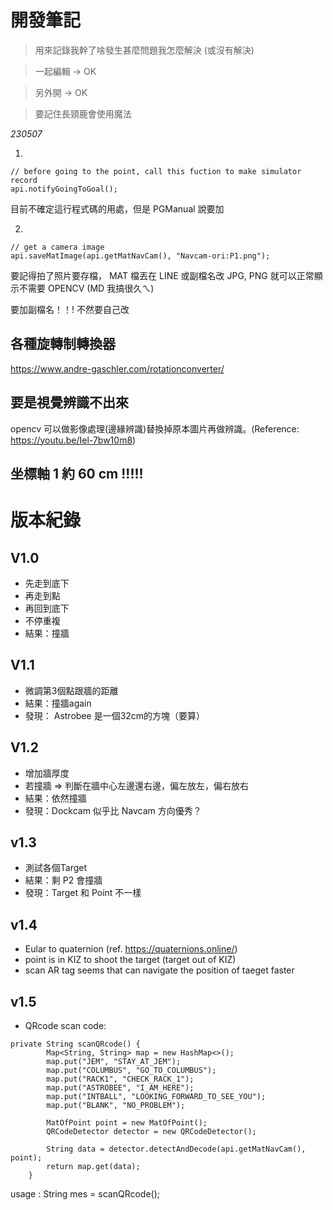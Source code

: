 # 開發筆記

> 用來記錄我幹了啥發生甚麼問題我怎麼解決 (或沒有解決)

> 一起編輯 -> OK

> 另外開 -> OK

> 要記住長頸鹿會使用魔法

*230507*

1.
```
// before going to the point, call this fuction to make simulator record
api.notifyGoingToGoal();
```
目前不確定這行程式碼的用處，但是 PGManual 說要加

2.
```
// get a camera image
api.saveMatImage(api.getMatNavCam(), "Navcam-ori:P1.png");
```
要記得拍了照片要存檔， MAT 檔丟在 LINE 或副檔名改 JPG, PNG 就可以正常顯示不需要 OPENCV (MD 我搞很久ㄟ)

要加副檔名！！! 不然要自己改

## 各種旋轉制轉換器
https://www.andre-gaschler.com/rotationconverter/

## 要是視覺辨識不出來
opencv 可以做影像處理(邊緣辨識)替換掉原本圖片再做辨識。(Reference: https://youtu.be/Iel-7bw10m8)


## 坐標軸 1 約 60 cm !!!!!

# 版本紀錄

## V1.0

- 先走到底下
- 再走到點
- 再回到底下
- 不停重複
- 結果：撞牆

## V1.1

- 微調第3個點跟牆的距離
- 結果：撞牆again
- 發現： Astrobee 是一個32cm的方塊（要算）

## V1.2

- 增加牆厚度
- 若撞牆 => 判斷在牆中心左邊還右邊，偏左放左，偏右放右
- 結果：依然撞牆
- 發現：Dockcam 似乎比 Navcam 方向優秀？


## v1.3
- 測試各個Target
- 結果：剩 P2 會撞牆
- 發現：Target 和 Point 不一樣

## v1.4
- Eular to quaternion (ref. https://quaternions.online/)
- point is in KIZ to shoot the target (target out of KIZ)
-  scan AR tag seems that can navigate the position of taeget faster


## v1.5
- QRcode scan code:
```
private String scanQRcode() {
        Map<String, String> map = new HashMap<>();
        map.put("JEM", "STAY_AT_JEM");
        map.put("COLUMBUS", "GO_TO_COLUMBUS");
        map.put("RACK1", "CHECK_RACK_1");
        map.put("ASTROBEE", "I_AM_HERE");
        map.put("INTBALL", "LOOKING_FORWARD_TO_SEE_YOU");
        map.put("BLANK", "NO_PROBLEM");

        MatOfPoint point = new MatOfPoint();
        QRCodeDetector detector = new QRCodeDetector();

        String data = detector.detectAndDecode(api.getMatNavCam(), point);
        return map.get(data);
    }
```
usage : String mes = scanQRcode();
